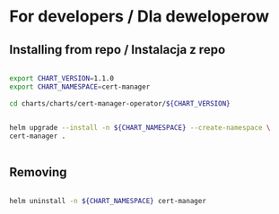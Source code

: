 # For developers / Dla deweloperow 
 
## Installing from repo / Instalacja z repo 
 
```bash 
 
export CHART_VERSION=1.1.0
export CHART_NAMESPACE=cert-manager
 
cd charts/charts/cert-manager-operator/${CHART_VERSION} 

 
helm upgrade --install -n ${CHART_NAMESPACE} --create-namespace \
cert-manager .  
 
``` 
## Removing


```bash

helm uninstall -n ${CHART_NAMESPACE} cert-manager

```
